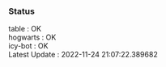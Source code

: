 ### Status


table : OK  
hogwarts : OK  
icy-bot : OK  
Latest Update : 2022-11-24 21:07:22.389682
